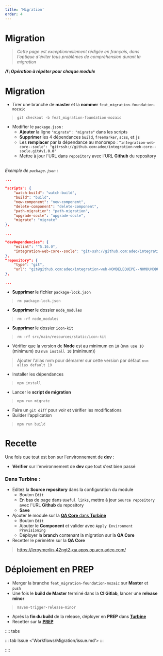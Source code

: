 ```yaml
---
title: 'Migration'
order: 4
---
```


# Migration

> _Cette page est exceptionnellement rédigée en français, dans l'optique d'éviter tous problèmes de compréhension durant la migration_

_**/!\ Opération à répéter pour chaque module**_

# Migration
* Tirer une branche de **master** et la **nommer** `feat_migration-foundation-mozaic`
> `git checkout -b feat_migration-foundation-mozaic`
* Modifier le `package.json` :
    * **Ajouter** la ligne `"migrate": "migrate"` dans les scripts
    * **Supprimer** les 4 dépendances `build`, `freemarker`, `scss`, et `js`
    * Les **remplacer** par la dépendance au monorepo : `"integration-web-core--socle": "git+ssh://github.com:adeo/integration-web-core--socle.git#v1.0.0"`
    * Mettre à jour l'URL dans `repository` avec l'URL **Github** du repository

<br>_Exemple de `package.json` :_

```json
...

"scripts": {
    "watch-build": "watch-build",
    "build": "build",
    "new-component": "new-component",
    "delete-component": "delete-component",
    "path-migration": "path-migration",
    "upgrade-socle": "upgrade-socle",
    "migrate": "migrate"
},

...

"devDependencies": {
    "eslint": "^5.16.0",
    "integration-web-core--socle": "git+ssh://github.com:adeo/integration-web-core--socle.git#v1.0.0"
},
"repository": {
    "type": "git",
    "url": "git@github.com:adeo/integration-web-NOMDELEQUIPE--NOMDUMODULE.git"
},

...
```
* **Supprimer** le fichier `package-lock.json`
> `rm package-lock.json`
* **Supprimer** le dossier `node_modules`
> `rm -rf node_modules`
* **Supprimer** le dossier `icon-kit`
> `rm -rf src/main/resources/static/icon-kit`
* Vérifier que la version de **Node** est au minimum en `10` (`nvm use 10` (minimum) ou `nvm install 10` (minimum))
> Ajouter l'alias nvm pour démarrer sur cette version par défaut `nvm alias default 10` 
* Installer les dépendances
> `npm install`
* Lancer le **script de migration**
> `npm run migrate`
* Faire un `git diff` pour voir et vérifier les modifications
* Builder l'application
> `npm run build`

# Recette
Une fois que tout est bon sur l'environnement de **dev** :
* **Vérifier** sur l'environnement de **dev** que tout s'est bien passé

### Dans Turbine :
* Editez la **Source repository** dans la configuration du module
    * Bouton `Edit`
    * En bas de page dans `Useful links`, mettre à jour `Source repository` avec l'URL **Github** du repository
    * **Save**
* Ajouter le module sur la [**QA Core** dans **Turbine**](https://turbine.prod.leroymerlin.fr/environments/frlm-team-inte-core-qa/view/DEPLOYMENTS)
    * Bouton `Edit`
    * Ajouter le **Component** et valider avec `Apply Environment Provisioning`
    * Déployer la **branch** contenant la migration sur la **QA Core**
* Recetter le périmètre sur la **QA Core**
> https://leroymerlin-42ngt2-qa.apps.op.acp.adeo.com/

# Déploiement en PREP

* Merger la branche `feat_migration-foundation-mozaic` sur **Master** et `push`
* Une fois le **build de Master** terminé dans la **CI Gitlab**, lancer une **release minor**
> `maven-trigger-release-minor`
* Après la **fin du build** de la release, déployer en **PREP** dans [**Turbine**](https://turbine.prod.leroymerlin.fr/environments/frlm-web-website-prep/view/DEPLOYMENTS)
* Recetter sur la [**PREP**](https://prep-www.corp.leroymerlin.fr/)

:::: tabs

::: tab Issue
<'Workflows/Migration/issue.md'>
:::

::::